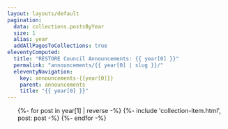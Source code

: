 ```yaml
---
layout: layouts/default
pagination:
  data: collections.postsByYear
  size: 1
  alias: year
  addAllPagesToCollections: true
eleventyComputed:
  title: "RESTORE Council Announcements: {{ year[0] }}"
  permalink: "announcements/{{ year[0] | slug }}/"
  eleventyNavigation:
    key: announcements-{{year[0]}}
    parent: announcements
    title: "{{ year[0] }}"
---
```


<ul class="usa-collection">
  {%- for post in year[1] | reverse -%}
    {%- include 'collection-item.html', post: post -%}
  {%- endfor -%}
</ul>
